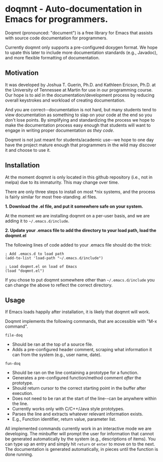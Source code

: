 # doqmnt - Auto-documentation in Emacs for programmers.
Doqmnt (pronounced: "document") is a free library for Emacs that assists with source code documentation for programmers.

Currently doqmnt only supports a pre-configured doxygen format. We hope to upate this later to include more documentation standards (e.g., Javadoc), and more flexible formatting of documentation.

## Motivation
It was developed by Joshua T. Guerin, Ph.D. and Kathleen Ericson, Ph.D. at the University of Tennessee at Martin for use in our programming course. Our hope is to aid in the documentation/development process by reducing overall keystrokes and workload of creating documentation.

And you are correct--documentation is not hard, but many students tend to view documentation as something to slap on your code at the end so you don't lose points. By simplifying and standardizing the process we hope to make the documentation process easy enough that students will want to engage in writing proper documentation *as they code*.

Doqmnt is not just meant for students/academic use--we hope to one day have the project mature enough that programmers in the wild may discover it and choose to use it.

## Installation
At the moment doqmnt is only located in this github repository (i.e., not in melpa) due to its immaturity. This may change over time.

There are only three steps to install on most *nix systems, and the process is fairly similar for most free-standing .el files.

**1. Download the .el file, and put it somewhere safe on your system.**

At the moment we are installing doqmnt on a per-user basis, and we are adding it to `~/.emacs.d/include`.

**2. Update your .emacs file to add the directory to your load path, load the doqmnt.el**

The following lines of code added to your .emacs file should do the trick:

```
; Add .emacs.d to load path
(add-to-list 'load-path "~/.emacs.d/include")

; Load doqmnt.el on load of Emacs
(load "doqmnt.el")
```

If you chose to put doqmnt somewhere other than `~/.emacs.d/include` you can change the above to reflect the correct directory.

## Usage
If Emacs loads happily after installation, it is likely that doqmnt will work.

Doqmnt implements the following commands, that are accessible with "M-x command".

`file-doq`
- Should be ran at the top of a source file.
- Adds a pre-configured header comment, scraping what information it can from the system (e.g., user name, date).

`fun-doq`
- Should be ran on the line containing a prototype for a function.
- Generates a pre-configured function/method comment *after* the prototype.
- Should return cursor to the correct starting point in the buffer after execution.
- Does not need to be ran at the start of the line--can be anywhere within the line.
- Currently works only with C/C++/Java style prototypes.
- Parses the line and extracts whatever relevant information exists.
 - E.g., Function identifier, return value, parameter list.

All implemented commands currently work in an interactive mode we are developing. The minbuffer will prompt the user for information that cannot be generated automatically by the system (e.g., descriptions of items). You can type up an entry and simply hit `return` or `enter` to move on to the next. The documentation is generated automatically, in pieces until the function is done running.

